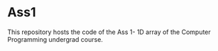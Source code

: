 # Ass1
This repository hosts the code of the Ass 1- 1D array of the Computer Programming undergrad course.
